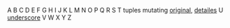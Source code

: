 A
B
C
D
E
F
G
H
I
J
K
L
M
N
O
P
Q
R
S
T tuples mutating [original](./code_snippets/T_tuple_original.py), [detailes](./code_snippets/T_tuple_analyzed.py) 
U [underscore](U_underscore.py)
V
W
X
Y
Z

